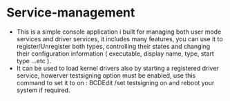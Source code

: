 # Service-management
- This is a simple console application i built for managing both user mode services and driver services, it includes many features, you can use it to register/Unregister both types, controlling their states and changing their configuration information ( executable, display name, type, start type ...etc ).
- It can be used to load kernel drivers also by starting a registered driver service, howerver testsigning option must be enabled, use this command to set it to on : BCDEdit /set testsigning on and reboot your system if required.
